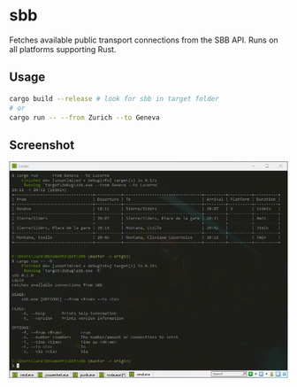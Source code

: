 # sbb
Fetches available public transport connections from the SBB API. Runs on all platforms supporting Rust.

## Usage
```sh
cargo build --release # look for sbb in target folder
# or
cargo run -- --from Zurich --to Geneva
```

## Screenshot
![](/images/screenshot.png)
